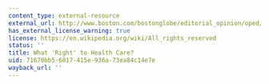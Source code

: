 ```yaml
---
content_type: external-resource
external_url: http://www.boston.com/bostonglobe/editorial_opinion/oped/articles/2009/09/13/what_right_to_health_care/
has_external_license_warning: true
license: https://en.wikipedia.org/wiki/All_rights_reserved
status: ''
title: What 'Right' to Health Care?
uid: 71670bb5-6017-415e-936a-73ea84c14e7e
wayback_url: ''
---
```

